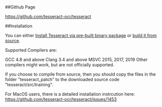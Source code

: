 ##Github Page

https://github.com/tesseract-ocr/tesseract

##Installation

You can either [Install Tesseract via pre-built binary package](https://github.com/tesseract-ocr/tesseract/wiki) or [build it from source](https://github.com/tesseract-ocr/tesseract/wiki/Compiling).

Supported Compilers are:

GCC 4.8 and above
Clang 3.4 and above
MSVC 2015, 2017, 2019
Other compilers might work, but are not officially supported.

If you choose to compile from source, then you should copy the files in the folder "tesseract_patch" to the downloaded source code "tesseract/src/training".

For MacOS users, there is a detailed installation instrcution here: https://github.com/tesseract-ocr/tesseract/issues/1453